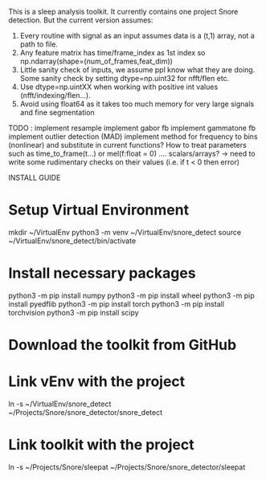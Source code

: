 This is a sleep analysis toolkit. It currently contains one project Snore detection.
But the current version assumes:
1) Every routine with signal as an input assumes data is a (t,1) array, not
    a path to file.
2) Any feature matrix has time/frame_index as 1st index so
    np.ndarray(shape=(num_of_frames,feat_dim))
3) Little sanity check of inputs, we assume ppl know what they are doing.
    Some sanity check by setting dtype=np.uint32 for nfft/flen etc.
4) Use dtype=np.uintXX when working with positive int values
    (nfft/indexing/flen...).
5) Avoid using float64 as it takes too much memory for very large signals and
    fine segmentation

TODO :
    implement resample
    implement gabor fb
    implement gammatone fb
    implement outlier detection (MAD)
    implement method for frequency to bins (nonlinear) and substitute in current functions?
    How to treat parameters such as time_to_frame(t...) or mel(f:float = 0) .... scalars/arrays?
        -> need to write some rudimentary checks on their values (i.e. if t < 0 then error)



INSTALL GUIDE
# Setup Virtual Environment
mkdir ~/VirtualEnv
python3 -m venv ~/VirtualEnv/snore_detect
source ~/VirtualEnv/snore_detect/bin/activate

# Install necessary packages
python3 -m pip install numpy
python3 -m pip install wheel
python3 -m pip install pyedflib
python3 -m pip install torch
python3 -m pip install torchvision
python3 -m pip install scipy


# Download the toolkit from GitHub


# Link vEnv with the project
ln -s ~/VirtualEnv/snore_detect ~/Projects/Snore/snore_detector/snore_detect

# Link toolkit with the project
ln -s ~/Projects/Snore/sleepat ~/Projects/Snore/snore_detector/sleepat
